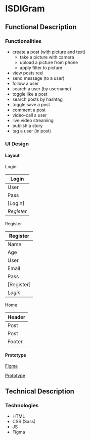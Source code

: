 # ISDIGram

## Functional Description

### Functionalities

- create a post (with picture and text)
    - take a picture with camera
    - upload a picture from phone
    - apply filter to picture
- view posts reel
- send message (to a user)
- follow a user
- search a user (by username)
- toggle like a post
- search posts by hashtag
- toggle save a post
- comment a post
- video-call a user
- live video streaming
- publish a story
- tag a user (in post)

### UI Design

#### Layout

Login

| **Login**   |
|--------|
| User   | 
| Pass   | 
| [Login] |
| _Register_ |

Register

| **Register** |
|--------|
| Name   | 
| Age    | 
| User   |
| Email   | 
| Pass   | 
| [Register] |
| _Login_ |

Home

| Header |
|--------|
| Post   |
| Post   |
| Footer |

#### Prototype

[Figma](https://www.figma.com/file/cw8K38zpv36iQkjQA5fVXC/App?type=design&node-id=0-1&mode=design&t=893BElnIYe0ToB5c-0)

[Prototype](https://www.figma.com/proto/cw8K38zpv36iQkjQA5fVXC/App?type=design&node-id=1-2&t=893BElnIYe0ToB5c-0&scaling=scale-down&page-id=0%3A1&starting-point-node-id=1%3A2)


## Technical Description

### Technologies

- HTML
- CSS (Sass)
- JS
- Figma